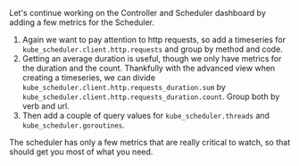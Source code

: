 Let's continue working on the Controller and Scheduler dashboard by adding a few metrics for the Scheduler.

1. Again we want to pay attention to http requests, so add a timeseries for `kube_scheduler.client.http.requests` and group by method and code. 
1. Getting an average duration is useful, though we only have metrics for the duration and the count. Thankfully with the advanced view when creating a timeseries, we can divide `kube_scheduler.client.http.requests_duration.sum` by `kube_scheduler.client.http.requests_duration.count`. Group both by verb and url. 
1. Then add a couple of query values for `kube_scheduler.threads` and `kube_scheduler.goroutines`.

The scheduler has only a few metrics that are really critical to watch, so that should get you most of what you need. 